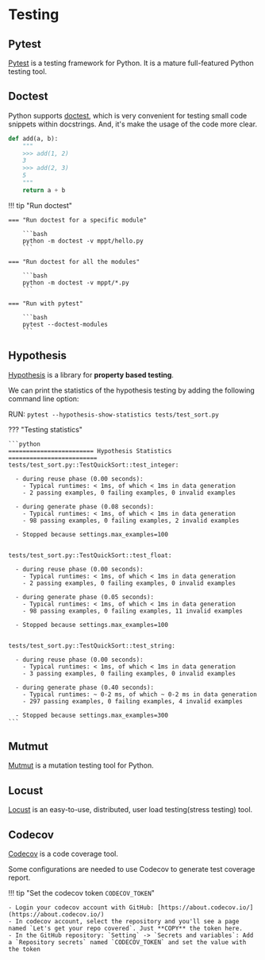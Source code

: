 # Testing

## Pytest

[Pytest](https://docs.pytest.org/en/stable/) is a testing framework for Python.
It is a mature full-featured Python testing tool.

## Doctest

Python supports [doctest](https://docs.python.org/3/library/doctest.html),
which is very convenient for testing small code snippets within docstrings.
And, it's make the usage of the code more clear.

```python
def add(a, b):
    """
    >>> add(1, 2)
    3
    >>> add(2, 3)
    5
    """
    return a + b
```

!!! tip "Run doctest"

    === "Run doctest for a specific module"

        ```bash
        python -m doctest -v mppt/hello.py
        ```

    === "Run doctest for all the modules"

        ```bash
        python -m doctest -v mppt/*.py
        ```

    === "Run with pytest"

        ```bash
        pytest --doctest-modules
        ```

## Hypothesis

[Hypothesis](https://hypothesis.readthedocs.io/en/latest/) is a library for **property based testing**.

We can print the statistics of the hypothesis testing by adding the following command line option:

RUN: `pytest --hypothesis-show-statistics tests/test_sort.py`

??? "Testing statistics"

    ```python
    ======================== Hypothesis Statistics =========================
    tests/test_sort.py::TestQuickSort::test_integer:

      - during reuse phase (0.00 seconds):
        - Typical runtimes: < 1ms, of which < 1ms in data generation
        - 2 passing examples, 0 failing examples, 0 invalid examples

      - during generate phase (0.08 seconds):
        - Typical runtimes: < 1ms, of which < 1ms in data generation
        - 98 passing examples, 0 failing examples, 2 invalid examples

      - Stopped because settings.max_examples=100


    tests/test_sort.py::TestQuickSort::test_float:

      - during reuse phase (0.00 seconds):
        - Typical runtimes: < 1ms, of which < 1ms in data generation
        - 2 passing examples, 0 failing examples, 0 invalid examples

      - during generate phase (0.05 seconds):
        - Typical runtimes: < 1ms, of which < 1ms in data generation
        - 98 passing examples, 0 failing examples, 11 invalid examples

      - Stopped because settings.max_examples=100


    tests/test_sort.py::TestQuickSort::test_string:

      - during reuse phase (0.00 seconds):
        - Typical runtimes: < 1ms, of which < 1ms in data generation
        - 3 passing examples, 0 failing examples, 0 invalid examples

      - during generate phase (0.40 seconds):
        - Typical runtimes: ~ 0-2 ms, of which ~ 0-2 ms in data generation
        - 297 passing examples, 0 failing examples, 4 invalid examples

      - Stopped because settings.max_examples=300
    ```

## Mutmut

[Mutmut](https://github.com/boxed/mutmut) is a mutation testing tool for Python.


## Locust

[Locust](https://locust.io/) is an easy-to-use, distributed, user load testing(stress testing) tool.

## Codecov

[Codecov](https://about.codecov.io/) is a code coverage tool.

Some configurations are needed to use Codecov to generate test coverage report.

!!! tip "Set the codecov token `CODECOV_TOKEN`"

    - Login your codecov account with GitHub: [https://about.codecov.io/](https://about.codecov.io/)
    - In codecov account, select the repository and you'll see a page named `Let's get your repo covered`. Just **COPY** the token here.
    - In the GitHub repository: `Setting` -> `Secrets and variables`: Add a `Repository secrets` named `CODECOV_TOKEN` and set the value with the token
